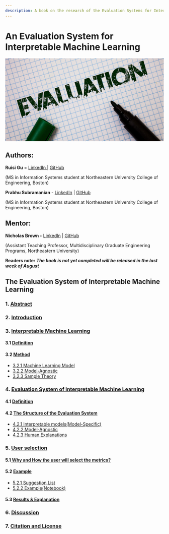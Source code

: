 ```yaml
---
description: A book on the research of the Evaluation Systems for Interpretable Models
---
```


# An Evaluation System for Interpretable Machine Learning

![An Evaluation System](.gitbook/assets/image%20%281%29.png)

## Authors:

**Ruisi Gu** = [LinkedIn ](https://www.linkedin.com/in/ruisi-gu/)\| [GitHub](https://github.com/GraceRuisiGu)

\(MS in Information Systems student at Northeastern University College of Engineering, Boston\)

**Prabhu Subramanian** - [LinkedIn](https://www.linkedin.com/in/prabhu-subramanian/) \| [GitHub](https://github.com/prabhuSub)

\(MS in Information Systems student at Northeastern University College of Engineering, Boston\)

## **Mentor:**

**Nicholas Brown
 -** [LinkedIn](https://www.linkedin.com/in/nikbearbrown/) \| [GitHub](https://github.com/nikbearbrown)

\(Assistant Teaching Professor,  Multidisciplinary Graduate Engineering Programs, Northeastern University\)

**Readers note:** _**The book is not yet completed will be released in the last week of August**_

## The Evaluation System of Interpretable Machine Learning

### 1. [Abstract](untitled.md)

### 2. [Introduction](2.-introduction.md)

### 3. [Interpretable Machine Learning](3.-interpretable-machine-learning/)

#### 3.1 [Definition](3.-interpretable-machine-learning/3.1-definition.md)

#### 3.2 [Method](3.-interpretable-machine-learning/3.2-method/)

* [3.2.1 Machine Learning Model](3.-interpretable-machine-learning/3.2-method/3.2.1-machine-learning-model.md)
* [3.2.2 Model-Agnostic](3.-interpretable-machine-learning/3.2-method/3.2.2-model-agnostic.md)
* [3.2.3 Sample Theory](3.-interpretable-machine-learning/3.2-method/3.2.3-sample-theory.md)

### 4. [Evaluation System of Interpretable Machine Learning](4.-evaluation-system-of-interpretable-machine-learning/)

#### 4.1 [Definition](4.-evaluation-system-of-interpretable-machine-learning/4.1-definition.md)

#### 4.2 [The Structure of the Evaluation System](4.-evaluation-system-of-interpretable-machine-learning/4.2.1-the-structure-of-the-evaluation-system/)

* [4.2.1 Interpretable models\(Model-Specific\)](4.-evaluation-system-of-interpretable-machine-learning/4.2.1-the-structure-of-the-evaluation-system/4.2.2-interpretable-models.md)
* [4.2.2 Model-Agnostic](4.-evaluation-system-of-interpretable-machine-learning/4.2.1-the-structure-of-the-evaluation-system/4.2.3-model-specific.md)
* [4.2.3 Human Explanations](4.-evaluation-system-of-interpretable-machine-learning/4.2.1-the-structure-of-the-evaluation-system/4.2.4-human-explanations.md)

### 5. [User selection](5.-user-selection/)

#### 5.1[ Why and How the user will select the metrics?](5.-user-selection/5.1-why-and-how-the-user-will-select-the-metrics.md)

#### 5.2 [Example](5.-user-selection/example/)

* [5.2.1 Suggestion List](5.-user-selection/example/5.2.1-suggestion-list.md)
* [5.2.2 Example\(Notebook\)](5.-user-selection/example/5.2-example-notebook.md)

#### 5.3 [Results & Explanation](5.-user-selection/5.2-results.md)

### 6. [Discussion](6.-conclusion.md)

### 7. [Citation and License](7.-citation-and-license.md)

